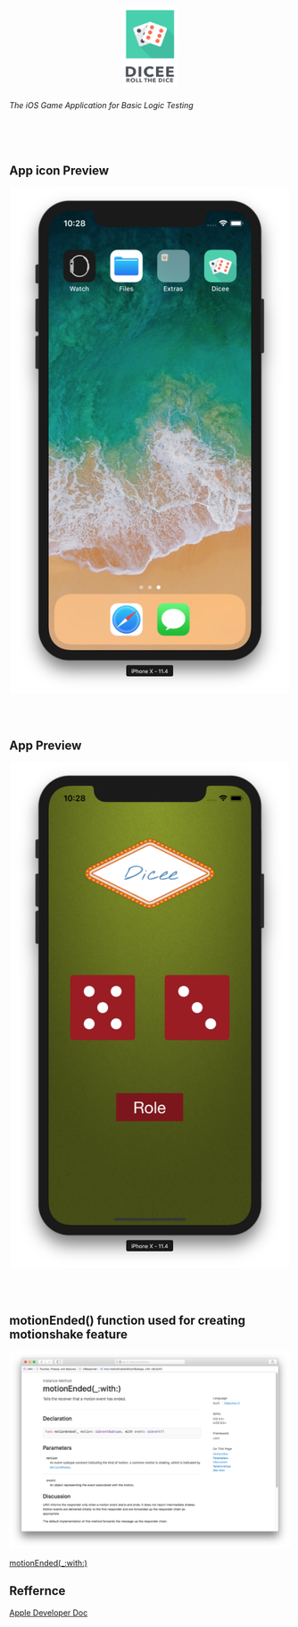 <p align="center">
  <img src="https://github.com/theishantha/Dicee/blob/master/Dicee/Assets.xcassets/Icon%20on%20Readme.imageset/Icon%20on%20Readme.png" width="100px" height="144px"/>
</p>

###### The iOS Game Application for Basic Logic Testing 

<br></br>
 
<h2 align="">App icon Preview</h2>

<p align="center">
<img src="https://github.com/theishantha/Dicee/blob/master/image%20previews/1.png" width="500px" height="auto"/>
</p>

<br></br>


<h2 align="">App Preview</h2>

<p align="center">
<img src="https://github.com/theishantha/Dicee/blob/master/image%20previews/2.png" width="500px" height="auto"/>
</p>

<br></br>

<h2 align="">motionEnded() function used for creating motionshake feature</h2>


<p align="center">
<img src="https://github.com/theishantha/Dicee/blob/master/image%20previews/3.png" width="auto" height="auto"/>
</p>

[motionEnded(_:with:)](https://developer.apple.com/documentation/uikit/uiresponder/1621090-motionended)


<h2 align="">Reffernce</h2>

[Apple Developer Doc](https://developer.apple.com/documentation)

 
